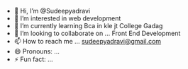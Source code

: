 - 👋 Hi, I’m @Sudeepyadravi
- 👀 I’m interested in web development 
- 🌱 I’m currently learning Bca in kle jt College Gadag 
- 💞️ I’m looking to collaborate on ... Front End Development 
- 📫 How to reach me ... sudeepyadravi@gmail.com
- 😄 Pronouns: ...
- ⚡ Fun fact: ...

<!---
Sudeepyadravi/Sudeepyadravi is a ✨ special ✨ repository because its `README.md` (this file) appears on your GitHub profile.
You can click the Preview link to take a look at your changes.
--->
